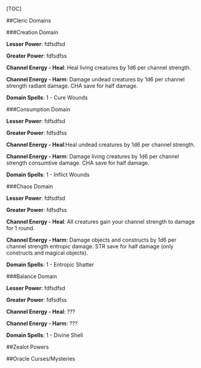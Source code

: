 [TOC]

##Cleric Domains

###Creation Domain

**Lesser Power**: fdfsdfsd

**Greater Power**: fdfsdfss

**Channel Energy - Heal**: Heal living creatures by 1d6 per channel strength.

**Channel Energy - Harm**: Damage undead creatures by 1d6 per channel strength radiant damage. CHA save for half damage.

**Domain Spells**: 1 - Cure Wounds

###Consumption Domain

**Lesser Power**: fdfsdfsd

**Greater Power**: fdfsdfss

**Channel Energy - Heal**:Heal undead creatures by 1d6 per channel strength.

**Channel Energy - Harm**: Damage living creatures by 1d6 per channel strength consumtive damage. CHA save for half damage.

**Domain Spells**: 1 - Inflict Wounds

###Chaos Domain

**Lesser Power**: fdfsdfsd

**Greater Power**: fdfsdfss

**Channel Energy - Heal**: All creatures gain your channel strength to damage for 1 round.

**Channel Energy - Harm**: Damage objects and constructs by 1d6 per channel strength entropic damage. STR save for half damage (only constructs and magical objects).

**Domain Spells**: 1 - Entropic Shatter

###Balance Domain

**Lesser Power**: fdfsdfsd

**Greater Power**: fdfsdfss

**Channel Energy - Heal**: ???

**Channel Energy - Harm**: ???

**Domain Spells**: 1 - Divine Shell

##Zealot Powers

##Oracle Curses/Mysteries
